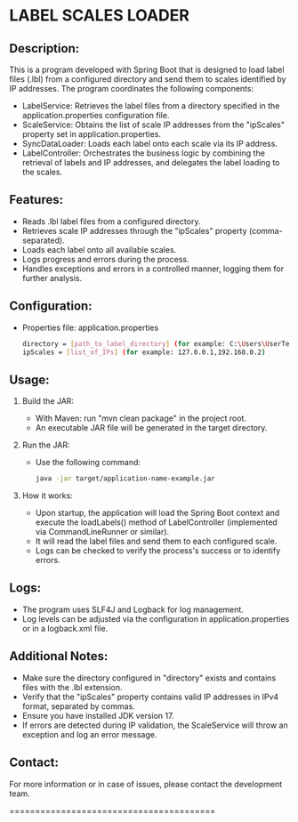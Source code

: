 
# LABEL SCALES LOADER


Description:
-------------
This is a program developed with Spring Boot that is designed to load label files (.lbl) from a configured directory and send them to scales identified by IP addresses. The program coordinates the following components:

  - LabelService: Retrieves the label files from a directory specified in the application.properties configuration file.
  - ScaleService: Obtains the list of scale IP addresses from the "ipScales" property set in application.properties.
  - SyncDataLoader: Loads each label onto each scale via its IP address.
  - LabelController: Orchestrates the business logic by combining the retrieval of labels and IP addresses, and delegates the label loading to the scales.

Features:
-----------------
  - Reads .lbl label files from a configured directory.
  - Retrieves scale IP addresses through the "ipScales" property (comma-separated).
  - Loads each label onto all available scales.
  - Logs progress and errors during the process.
  - Handles exceptions and errors in a controlled manner, logging them for further analysis.

Configuration:
---------------
  - Properties file: application.properties
    ```bash
    directory = [path_to_label_directory] (for example: C:\Users\UserTest\LabelDirectory\)
    ipScales = [list_of_IPs] (for example: 127.0.0.1,192.168.0.2)
    ```

Usage:
----
1. Build the JAR:
    - With Maven: run "mvn clean package" in the project root.
    - An executable JAR file will be generated in the target directory.

2. Run the JAR:
   - Use the following command:
     ```bash
     java -jar target/application-name-example.jar
     ```
     
3. How it works:
    - Upon startup, the application will load the Spring Boot context and execute the loadLabels() method
      of LabelController (implemented via CommandLineRunner or similar).
    - It will read the label files and send them to each configured scale.
    - Logs can be checked to verify the process's success or to identify errors.  

Logs:
-----
  - The program uses SLF4J and Logback for log management.
  - Log levels can be adjusted via the configuration in application.properties or in a logback.xml file.

Additional Notes:
------------------
  - Make sure the directory configured in "directory" exists and contains files with the .lbl extension.
  - Verify that the "ipScales" property contains valid IP addresses in IPv4 format, separated by commas.
  - Ensure you have installed JDK version 17.
  - If errors are detected during IP validation, the ScaleService will throw an exception and log an error message.

Contact:
---------
For more information or in case of issues, please contact the development team.

========================================
